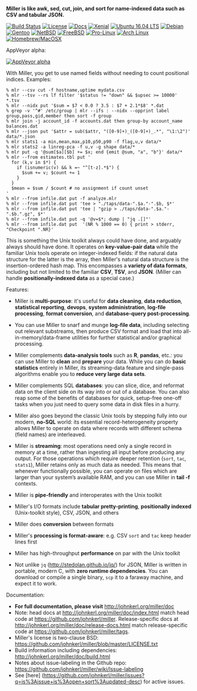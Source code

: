 **Miller is like awk, sed, cut, join, and sort for name-indexed data such as CSV and tabular JSON.**

[![Build Status](https://travis-ci.org/johnkerl/miller.svg?branch=master)](https://travis-ci.org/johnkerl/miller)
[![License](http://img.shields.io/badge/license-BSD2-blue.svg)](https://github.com/johnkerl/miller/blob/master/LICENSE.txt) [![Docs](https://img.shields.io/badge/docs-here-yellow.svg)](http://johnkerl.org/miller/doc)
[![Xenial](https://img.shields.io/badge/distros-ubuntu-db4923.svg)](https://launchpad.net/ubuntu/xenial/+package/miller)
[![Ubuntu 16.04 LTS](https://img.shields.io/badge/distros-ubuntu1604lts-db4923.svg)](http://installion.co.uk/ubuntu/xenial/universe/m/miller/install/index.html)
[![Debian](https://img.shields.io/badge/distros-debian-c70036.svg)](https://buildd.debian.org/status/package.php?p=miller)
[![Gentoo](https://img.shields.io/badge/distros-gentoo-4e4371.svg)](https://packages.gentoo.org/packages/sys-apps/miller)
[![NetBSD](https://img.shields.io/badge/distros-netbsd-f26711.svg)](http://pkgsrc.se/textproc/miller)
[![FreeBSD](https://img.shields.io/badge/distros-freebsd-8c0707.svg)](https://www.freshports.org/textproc/miller/)
[![Pro-Linux](https://img.shields.io/badge/distros-prolinux-3a679d.svg)](http://www.pro-linux.de/cgi-bin/DBApp/check.cgi?ShowApp..20427.100)
[![Arch Linux](https://img.shields.io/badge/distros-archlinux-1792d0.svg)](https://aur.archlinux.org/packages/miller-git)
[![Homebrew/MacOSX](https://img.shields.io/badge/distros-macosxbrew-ba832b.svg)](https://github.com/Homebrew/homebrew-core/search?utf8=%E2%9C%93&q=miller)

AppVeyor alpha:

[![AppVeyor alpha](https://ci.appveyor.com/api/projects/status/github/johnkerl/miller?branch=master&svg=true)](https://ci.appveyor.com/project/johnkerl/miller)

With Miller, you get to use named fields without needing to count positional
indices.  Examples:

```
% mlr --csv cut -f hostname,uptime mydata.csv
% mlr --tsv --rs lf filter '$status != "down" && $upsec >= 10000' *.tsv
% mlr --nidx put '$sum = $7 < 0.0 ? 3.5 : $7 + 2.1*$8' *.dat
% grep -v '^#' /etc/group | mlr --ifs : --nidx --opprint label group,pass,gid,member then sort -f group
% mlr join -j account_id -f accounts.dat then group-by account_name balances.dat
% mlr --json put '$attr = sub($attr, "([0-9]+)_([0-9]+)_.*", "\1:\2")' data/*.json
% mlr stats1 -a min,mean,max,p10,p50,p90 -f flag,u,v data/*
% mlr stats2 -a linreg-pca -f u,v -g shape data/*
% mlr put -q '@sum[$a][$b] += $x; end {emit @sum, "a", "b"}' data/*
% mlr --from estimates.tbl put '
  for (k,v in $*) {
    if (isnumeric(v) && k =~ "^[t-z].*$") {
      $sum += v; $count += 1
    }
  }
  $mean = $sum / $count # no assignment if count unset
'
% mlr --from infile.dat put -f analyze.mlr
% mlr --from infile.dat put 'tee > "./taps/data-".$a."-".$b, $*'
% mlr --from infile.dat put 'tee | "gzip > ./taps/data-".$a."-".$b.".gz", $*'
% mlr --from infile.dat put -q '@v=$*; dump | "jq .[]"'
% mlr --from infile.dat put  '(NR % 1000 == 0) { print > stderr, "Checkpoint ".NR}'
```

This is something the Unix toolkit always could have done, and arguably always
should have done.  It operates on **key-value-pair data** while the familiar
Unix tools operate on integer-indexed fields: if the natural data structure for
the latter is the array, then Miller's natural data structure is the
insertion-ordered hash map.  This encompasses a **variety of data formats**,
including but not limited to the familiar **CSV**, **TSV**, and **JSON**.
(Miller can handle **positionally-indexed data** as a special case.)

Features:

* Miller is **multi-purpose**: it's useful for **data cleaning**,
**data reduction**, **statistical reporting**, **devops**, **system
administration**, **log-file processing**, **format conversion**, and
**database-query post-processing**.

* You can use Miller to snarf and munge **log-file data**, including selecting
out relevant substreams, then produce CSV format and load that into
all-in-memory/data-frame utilities for further statistical and/or graphical
processing.

* Miller complements **data-analysis tools** such as **R**, **pandas**, etc.:
you can use Miller to **clean** and **prepare** your data. While you can do
**basic statistics** entirely in Miller, its streaming-data feature and
single-pass algorithms enable you to **reduce very large data sets**.

* Miller complements SQL **databases**: you can slice, dice, and reformat data
on the client side on its way into or out of a database. You can also reap some
of the benefits of databases for quick, setup-free one-off tasks when you just
need to query some data in disk files in a hurry.

* Miller also goes beyond the classic Unix tools by stepping fully into our
modern, **no-SQL** world: its essential record-heterogeneity property allows
Miller to operate on data where records with different schema (field names) are
interleaved.

* Miller is **streaming**: most operations need only a single record in
memory at a time, rather than ingesting all input before producing any output.
For those operations which require deeper retention (`sort`, `tac`, `stats1`),
Miller retains only as much data as needed. This means that whenever
functionally possible, you can operate on files which are larger than your
system&rsquo;s available RAM, and you can use Miller in **tail -f** contexts.

* Miller is **pipe-friendly** and interoperates with the Unix toolkit

* Miller's I/O formats include **tabular pretty-printing**, **positionally
  indexed** (Unix-toolkit style), CSV, JSON, and others

* Miller does **conversion** between formats

* Miller's **processing is format-aware**: e.g. CSV `sort` and `tac` keep header
lines first

* Miller has high-throughput **performance** on par with the Unix toolkit

* Not unlike `jq` (http://stedolan.github.io/jq/) for JSON, Miller is written
in portable, modern C, with **zero runtime dependencies**. You can download or
compile a single binary, `scp` it to a faraway machine, and expect it to work.

Documentation:

* **For full documentation, please visit** http://johnkerl.org/miller/doc
* Note: head docs at http://johnkerl.org/miller/doc/index.html match head code
at https://github.com/johnkerl/miller.  Release-specific docs at
http://johnkerl.org/miller/doc/release-docs.html match release-specific code at
https://github.com/johnkerl/miller/tags.
* Miller's license is two-clause BSD: https://github.com/johnkerl/miller/blob/master/LICENSE.txt
* Build information including dependencies: http://johnkerl.org/miller/doc/build.html
* Notes about issue-labeling in the Github repo: https://github.com/johnkerl/miller/wiki/Issue-labeling
* See [here] (https://github.com/johnkerl/miller/issues?q=is%3Aissue+is%3Aopen+sort%3Aupdated-desc) for active issues.

<!-- In case freshports becomes stale: https://svnweb.freebsd.org/ports/head/textproc/miller/ -->
